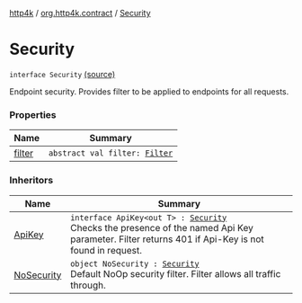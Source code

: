 [http4k](../../index.md) / [org.http4k.contract](../index.md) / [Security](./index.md)

# Security

`interface Security` [(source)](https://github.com/http4k/http4k/blob/master/http4k-contract/src/main/kotlin/org/http4k/contract/Security.kt#L15)

Endpoint security. Provides filter to be applied to endpoints for all requests.

### Properties

| Name | Summary |
|---|---|
| [filter](filter.md) | `abstract val filter: `[`Filter`](../../org.http4k.core/-filter/index.md) |

### Inheritors

| Name | Summary |
|---|---|
| [ApiKey](../-api-key/index.md) | `interface ApiKey<out T> : `[`Security`](./index.md)<br>Checks the presence of the named Api Key parameter. Filter returns 401 if Api-Key is not found in request. |
| [NoSecurity](../-no-security/index.md) | `object NoSecurity : `[`Security`](./index.md)<br>Default NoOp security filter. Filter allows all traffic through. |
